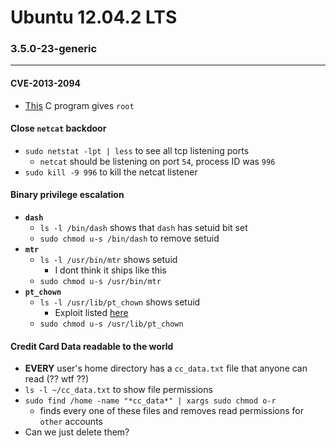 # Ubuntu 12.04.2 LTS
### 3.5.0-23-generic
---
#### CVE-2013-2094
- [This](https://github.com/SecWiki/linux-kernel-exploits/blob/master/2013/CVE-2013-2094/perf_swevent.c) C program gives `root`

#### Close `netcat` backdoor
- `sudo netstat -lpt | less` to see all tcp listening ports
  - `netcat` should be listening on port `54`, process ID was `996`
- `sudo kill -9 996` to kill the netcat listener

#### Binary privilege escalation
- **`dash`**
  - `ls -l /bin/dash` shows that `dash` has setuid bit set
  - `sudo chmod u-s /bin/dash` to remove setuid
- **`mtr`**
  - `ls -l /usr/bin/mtr` shows setuid
    - I dont think it ships like this
  - `sudo chmod u-s /usr/bin/mtr`
- **`pt_chown`**
  - `ls -l /usr/lib/pt_chown` shows setuid
    - Exploit listed [here](https://packetstormsecurity.com/files/141910/Ubuntu-PT-Chown-Privilege-Escalation.html)
  - `sudo chmod u-s /usr/lib/pt_chown`

#### Credit Card Data readable to the world
- **EVERY** user's home directory has a `cc_data.txt` file that anyone can read (?? wtf ??)
- `ls -l ~/cc_data.txt` to show file permissions
- `sudo find /home -name "*cc_data*" | xargs sudo chmod o-r`
  - finds every one of these files and removes read permissions for `other` accounts
- Can we just delete them?
